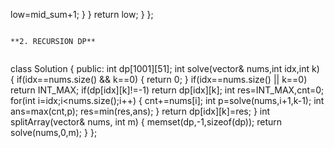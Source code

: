 low=mid_sum+1;
}
}
return low;
}
};
```
​
**2. RECURSION DP**
​
```
class Solution {
public:
int dp[1001][51];
int solve(vector<int>& nums,int idx,int k)
{
if(idx==nums.size() && k==0)
{
return 0;
}
if(idx==nums.size() || k==0)
return INT_MAX;
if(dp[idx][k]!=-1)
return dp[idx][k];
int res=INT_MAX,cnt=0;
for(int i=idx;i<nums.size();i++)
{
cnt+=nums[i];
int p=solve(nums,i+1,k-1);
int ans=max(cnt,p);
res=min(res,ans);
}
return dp[idx][k]=res;
}
int splitArray(vector<int>& nums, int m)
{
memset(dp,-1,sizeof(dp));
return solve(nums,0,m);
}
};
​
```